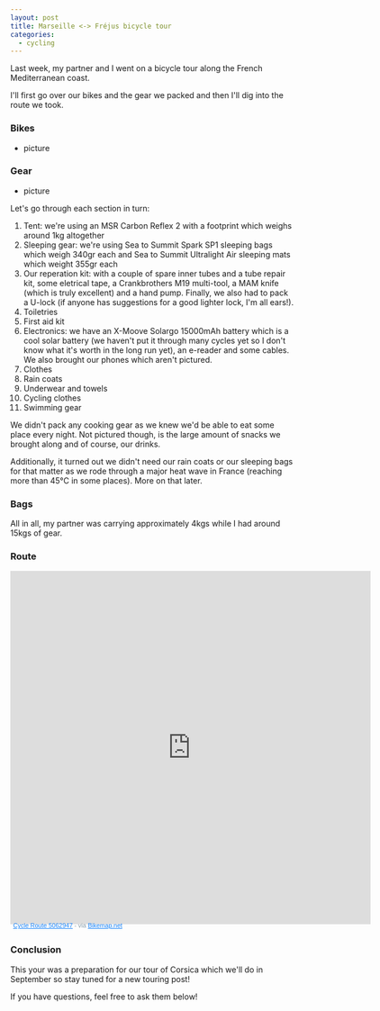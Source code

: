 ```yaml
---
layout: post
title: Marseille <-> Fréjus bicycle tour
categories:
  - cycling
---
```


Last week, my partner and I went on a bicycle tour along the French Mediterranean coast.

I'll first go over our bikes and the gear we packed and then I'll dig into the route we
took.

### Bikes

- picture

### Gear

- picture

Let's go through each section in turn:

1. Tent: we're using an MSR Carbon Reflex 2 with a footprint which weighs around 1kg altogether
2. Sleeping gear: we're using Sea to Summit Spark SP1 sleeping bags which weigh 340gr each and Sea
to Summit Ultralight Air sleeping mats which weight 355gr each
3. Our reperation kit: with a couple of spare inner tubes and a tube repair kit, some eletrical
tape, a Crankbrothers M19 multi-tool, a MAM knife (which is truly excellent) and a hand pump.
Finally, we also had to pack a U-lock (if anyone has suggestions for a good lighter lock, I'm all
ears!).
4. Toiletries
5. First aid kit
6. Electronics: we have an X-Moove Solargo 15000mAh battery which is a cool solar battery (we
haven't put it through many cycles yet so I don't know what it's worth in the long run yet), an
e-reader and some cables. We also brought our phones which aren't pictured.
7. Clothes
8. Rain coats
9. Underwear and towels
10. Cycling clothes
11. Swimming gear

We didn't pack any cooking gear as we knew we'd be able to eat some place every night. Not pictured
though, is the large amount of snacks we brought along and of course, our drinks.

Additionally, it turned out we didn't need our rain coats or our sleeping bags for that matter as
we rode through a major heat wave in France (reaching more than 45°C in some places). More on that
later.

### Bags

All in all, my partner was carrying approximately 4kgs while I had around 15kgs of gear.

### Route

<iframe src="https://www.bikemap.net/en/r/5062947/widget/?width=640&amp;height=480&amp;extended=1&amp;unit=metric" width="640" height="628" border="0" frameborder="0" marginheight="0" marginwidth="0" scrolling="no"> </iframe> <div style="margin: -4px 0 0 5px; height: 16px; color: #889EAC; font-family: sans-serif; font-size: 11px;"> <a href="https://www.bikemap.net/en/r/5062947/" style="color:#1381fa; text-decoration:underline;" target="_blank" rel="noopener">Cycle Route 5062947</a> - via <a href="https://www.bikemap.net" style="color:#1381fa; text-decoration:underline;" target="_blank">Bikemap.net</a> </div>

### Conclusion

This your was a preparation for our tour of Corsica which we'll do in September so stay
tuned for a new touring post!

If you have questions, feel free to ask them below!
